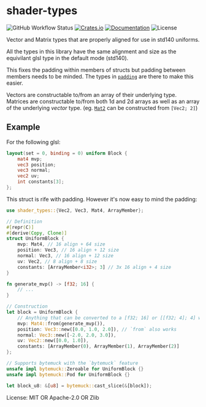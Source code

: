 # shader-types

![GitHub Workflow Status](https://img.shields.io/github/workflow/status/BVE-Reborn/shader-types/CI)
[![Crates.io](https://img.shields.io/crates/v/shader-types)](https://crates.io/crates/shader-types)
[![Documentation](https://docs.rs/shader-types/badge.svg)](https://docs.rs/shader-types)
![License](https://img.shields.io/crates/l/shader-types)

Vector and Matrix types that are properly aligned for use in std140 uniforms.

All the types in this library have the same alignment and size as the equivilant glsl type in the
default mode (std140).

This fixes the padding within members of structs but padding between members needs to be minded.
The types in [`padding`](https://docs.rs/shader-types/*/shader_types/padding/index.html) are there to make this easier.

Vectors are constructable to/from an array of their underlying type. Matrices are constructable
to/from both 1d and 2d arrays as well as an array of the underlying _vector_ type. (eg. [`Mat2`](https://docs.rs/shader-types/*/shader_types/type.Mat2.html) can be
constructed from `[Vec2; 2]`)

## Example

For the following glsl:

```glsl
layout(set = 0, binding = 0) uniform Block {
    mat4 mvp;
    vec3 position;
    vec3 normal;
    vec2 uv;
    int constants[3];
};
```

This struct is rife with padding. However it's now easy to mind the padding:

```rust
use shader_types::{Vec2, Vec3, Mat4, ArrayMember};

// Definition
#[repr(C)]
#[derive(Copy, Clone)]
struct UniformBlock {
    mvp: Mat4, // 16 align + 64 size
    position: Vec3, // 16 align + 12 size
    normal: Vec3, // 16 align + 12 size
    uv: Vec2, // 8 align + 8 size
    constants: [ArrayMember<i32>; 3] // 3x 16 align + 4 size
}

fn generate_mvp() -> [f32; 16] {
    // ...
}

// Construction
let block = UniformBlock {
    // Anything that can be converted to a [f32; 16] or [[f32; 4]; 4] works
    mvp: Mat4::from(generate_mvp()),
    position: Vec3::new([0.0, 1.0, 2.0]), // `from` also works
    normal: Vec3::new([-2.0, 2.0, 3.0]),
    uv: Vec2::new([0.0, 1.0]),
    constants: [ArrayMember(0), ArrayMember(1), ArrayMember(2)]
};

// Supports bytemuck with the `bytemuck` feature
unsafe impl bytemuck::Zeroable for UniformBlock {}
unsafe impl bytemuck::Pod for UniformBlock {}

let block_u8: &[u8] = bytemuck::cast_slice(&[block]);
```

License: MIT OR Apache-2.0 OR Zlib
